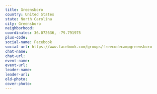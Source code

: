 ```yaml
---
title: Greensboro
country: United States
state: North Carolina
city: Greensboro
neighborhood: 
coordinates: 36.072636, -79.791975
plus-code:
social-name: Facebook
social-url: https://www.facebook.com/groups/freecodecampgreensboro
chat-name:
chat-url:
event-name:
event-url:
leader-name:
leader-url:
old-photo: 
cover-photo:
---
```

